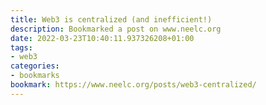 ```yaml
---
title: Web3 is centralized (and inefficient!)
description: Bookmarked a post on www.neelc.org
date: 2022-03-23T10:40:11.937326208+01:00
tags:
- web3
categories:
- bookmarks
bookmark: https://www.neelc.org/posts/web3-centralized/
---
```



